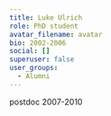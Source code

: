 ```yaml
---
title: Luke Ulrich
role: PhD student
avatar_filename: avatar
bio: 2002-2006
social: []
superuser: false
user_groups:
  - Alumni
---
```

<!--StartFragment-->

postdoc 2007-2010

<!--EndFragment-->